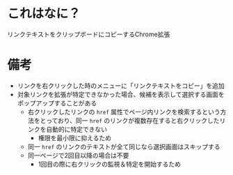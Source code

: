 # これはなに？
リンクテキストをクリップボードにコピーするChrome拡張

# 備考
* リンクを右クリックした時のメニューに「リンクテキストをコピー」を追加
* 対象リンクを拡張が特定できなかった場合、候補を表示して選択する画面をポップアップすることがある
	* 右クリックしたリンクの `href` 属性でページ内リンクを検索するという方法をとっており、同一 `href` のリンクが複数存在すると右クリックしたリンクを自動的に特定できない
		* 権限を最小限に抑えるため
	* 同一 `href` のリンクのテキストが全て同じなら選択画面はスキップする
	* 同一ページで2回目以降の場合は不要
		* 1回目の際に右クリックの監視＆特定を開始するため
